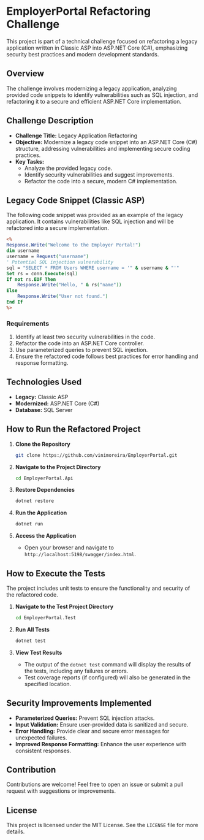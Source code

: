 # EmployerPortal Refactoring Challenge

This project is part of a technical challenge focused on refactoring a legacy application written in Classic ASP into ASP.NET Core (C#), emphasizing security best practices and modern development standards.

## Overview

The challenge involves modernizing a legacy application, analyzing provided code snippets to identify vulnerabilities such as SQL injection, and refactoring it to a secure and efficient ASP.NET Core implementation.

## Challenge Description

- **Challenge Title:** Legacy Application Refactoring
- **Objective:** Modernize a legacy code snippet into an ASP.NET Core (C#) structure, addressing vulnerabilities and implementing secure coding practices.
- **Key Tasks:**
  - Analyze the provided legacy code.
  - Identify security vulnerabilities and suggest improvements.
  - Refactor the code into a secure, modern C# implementation.

## Legacy Code Snippet (Classic ASP)

The following code snippet was provided as an example of the legacy application. It contains vulnerabilities like SQL injection and will be refactored into a secure implementation.

```asp
<%
Response.Write("Welcome to the Employer Portal!")
dim username
username = Request("username")
' Potential SQL injection vulnerability
sql = "SELECT * FROM Users WHERE username = '" & username & "'"
Set rs = conn.Execute(sql)
If not rs.EOF Then
    Response.Write("Hello, " & rs("name"))
Else
    Response.Write("User not found.")
End If
%>
```

### Requirements

1. Identify at least two security vulnerabilities in the code.
2. Refactor the code into an ASP.NET Core controller.
3. Use parameterized queries to prevent SQL injection.
4. Ensure the refactored code follows best practices for error handling and response formatting.

## Technologies Used

- **Legacy:** Classic ASP
- **Modernized:** ASP.NET Core (C#)
- **Database:** SQL Server

## How to Run the Refactored Project

1. **Clone the Repository**
   ```bash
   git clone https://github.com/vinimoreira/EmployerPortal.git
   ```

2. **Navigate to the Project Directory**
   ```bash
   cd EmployerPortal.Api
   ```

3. **Restore Dependencies**
   ```bash
   dotnet restore
   ```

4. **Run the Application**
   ```bash
   dotnet run
   ```

5. **Access the Application**
   - Open your browser and navigate to `http://localhost:5198/swagger/index.html`.

## How to Execute the Tests

The project includes unit tests to ensure the functionality and security of the refactored code.

1. **Navigate to the Test Project Directory**
   ```bash
   cd EmployerPortal.Test
   ```

2. **Run All Tests**
   ```bash
   dotnet test
   ```

3. **View Test Results**
   - The output of the `dotnet test` command will display the results of the tests, including any failures or errors.
   - Test coverage reports (if configured) will also be generated in the specified location.

## Security Improvements Implemented

- **Parameterized Queries:** Prevent SQL injection attacks.
- **Input Validation:** Ensure user-provided data is sanitized and secure.
- **Error Handling:** Provide clear and secure error messages for unexpected failures.
- **Improved Response Formatting:** Enhance the user experience with consistent responses.

## Contribution

Contributions are welcome! Feel free to open an issue or submit a pull request with suggestions or improvements.

## License

This project is licensed under the MIT License. See the `LICENSE` file for more details.
